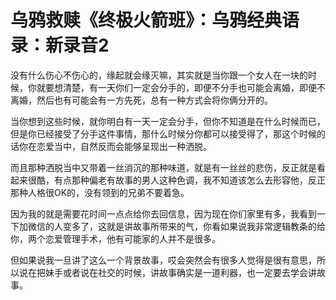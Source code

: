 # 乌鸦救赎《终极火箭班》：乌鸦经典语录：新录音2

没有什么伤心不伤心的，缘起就会缘灭嘛，其实就是当你跟一个女人在一块的时候，你就要想清楚，有一天你们一定会分手的，即便不分手也可能会离婚，即便不离婚，然后也有可能会有一方先死，总有一种方式会将你俩分开的。

当你想到这些时候，就你明白有一天一定会分手，但你不知道是在什么时候而已，但是你已经接受了分手这件事情，那什么时候分你都可以接受得了，那这个时候的话你在恋爱当中，自然反而会能够呈现出一种洒脱。

而且那种洒脱当中又带着一丝消沉的那种味道，就是有一丝丝的悲伤，反正就是看起来很酷，有点那种偏老有故事的男人这种色调，我不知道该怎么去形容他，反正那种人格很OK的，没有领到的兄弟不要着急。

因为我的就是需要花时间一点点给你去回信息，因为现在你们家里有多，我看到一下加微信的人变多了，这就是讲故事所带来的气，你看如果说我非常逻辑教条的给你，两个恋爱管理手术，他有可能家的人并不是很多。

但如果说我一旦讲了这么一个背景故事，哎会突然会有很多人觉得是很有意思，所以说在把妹手或者说在社交的时候，讲故事确实是一道利器，也一定要去学会讲故事。

